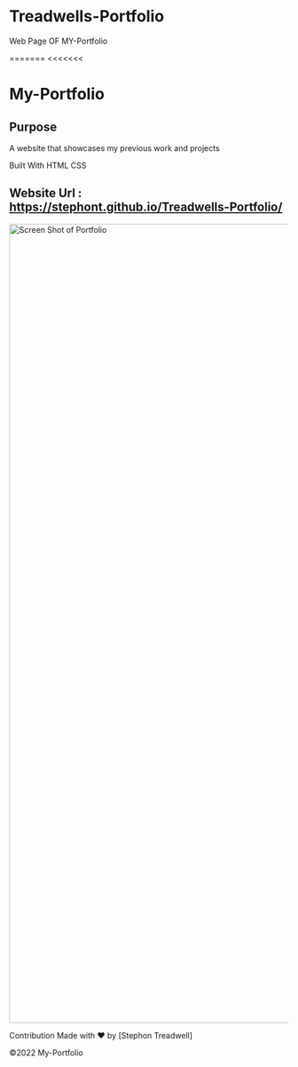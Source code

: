 # Treadwells-Portfolio

Web Page OF MY-Portfolio

======= <<<<<<<

# My-Portfolio

## Purpose

A website that showcases my previous work and projects

Built With HTML CSS

## Website Url : https://stephont.github.io/Treadwells-Portfolio/

<img width="1439" alt="Screen Shot of Portfolio" src="https://user-images.githubusercontent.com/104699408/169293378-f00c1baf-b5b1-49b8-80d2-bfd3755bf51d.png">

Contribution Made with ❤️ by [Stephon Treadwell]

©️2022 My-Portfolio
